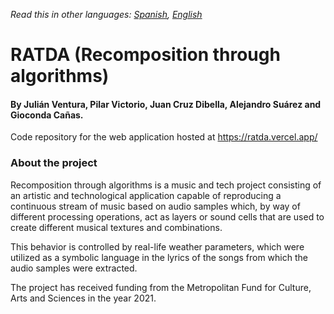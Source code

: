 _Read this in other languages: [Spanish](README.es.md), [English](README.md)_

# RATDA (Recomposition through algorithms)

#### By Julián Ventura, Pilar Victorio, Juan Cruz Dibella, Alejandro Suárez and Gioconda Cañas.

Code repository for the web application hosted at https://ratda.vercel.app/

### About the project

Recomposition through algorithms is a music and tech project consisting of an artistic and technological application capable of reproducing a continuous stream of music based on audio samples which, by way of different processing operations, act as layers or sound cells that are used to create different musical textures and combinations.

This behavior is controlled by real-life weather parameters, which were utilized as a symbolic language in the lyrics of the songs from which the audio samples were extracted.

The project has received funding from the Metropolitan Fund for Culture, Arts and Sciences in the year 2021.
